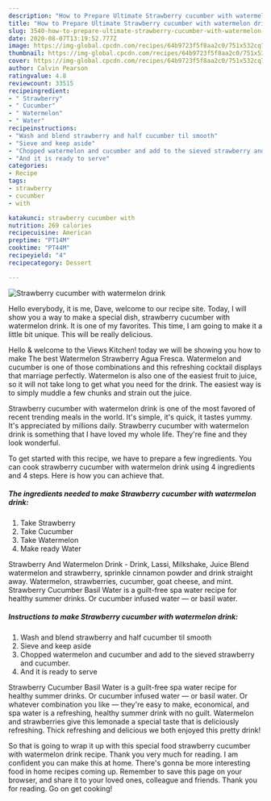 ```yaml
---
description: "How to Prepare Ultimate Strawberry cucumber with watermelon drink"
title: "How to Prepare Ultimate Strawberry cucumber with watermelon drink"
slug: 3540-how-to-prepare-ultimate-strawberry-cucumber-with-watermelon-drink
date: 2020-08-07T13:19:52.777Z
image: https://img-global.cpcdn.com/recipes/64b9723f5f8aa2c0/751x532cq70/strawberry-cucumber-with-watermelon-drink-recipe-main-photo.jpg
thumbnail: https://img-global.cpcdn.com/recipes/64b9723f5f8aa2c0/751x532cq70/strawberry-cucumber-with-watermelon-drink-recipe-main-photo.jpg
cover: https://img-global.cpcdn.com/recipes/64b9723f5f8aa2c0/751x532cq70/strawberry-cucumber-with-watermelon-drink-recipe-main-photo.jpg
author: Calvin Pearson
ratingvalue: 4.8
reviewcount: 33515
recipeingredient:
- " Strawberry"
- " Cucumber"
- " Watermelon"
- " Water"
recipeinstructions:
- "Wash and blend strawberry and half cucumber til smooth"
- "Sieve and keep aside"
- "Chopped watermelon and cucumber and add to the sieved strawberry and cucumber."
- "And it is ready to serve"
categories:
- Recipe
tags:
- strawberry
- cucumber
- with

katakunci: strawberry cucumber with 
nutrition: 269 calories
recipecuisine: American
preptime: "PT14M"
cooktime: "PT44M"
recipeyield: "4"
recipecategory: Dessert

---
```



![Strawberry cucumber with watermelon drink](https://img-global.cpcdn.com/recipes/64b9723f5f8aa2c0/751x532cq70/strawberry-cucumber-with-watermelon-drink-recipe-main-photo.jpg)

Hello everybody, it is me, Dave, welcome to our recipe site. Today, I will show you a way to make a special dish, strawberry cucumber with watermelon drink. It is one of my favorites. This time, I am going to make it a little bit unique. This will be really delicious.

Hello &amp; welcome to the Views Kitchen! today we will be showing you how to make The best Watermelon Strawberry Agua Fresca. Watermelon and cucumber is one of those combinations and this refreshing cocktail displays that marriage perfectly. Watermelon is also one of the easiest fruit to juice, so it will not take long to get what you need for the drink. The easiest way is to simply muddle a few chunks and strain out the juice.

Strawberry cucumber with watermelon drink is one of the most favored of recent trending meals in the world. It's simple, it's quick, it tastes yummy. It's appreciated by millions daily. Strawberry cucumber with watermelon drink is something that I have loved my whole life. They're fine and they look wonderful.


To get started with this recipe, we have to prepare a few ingredients. You can cook strawberry cucumber with watermelon drink using 4 ingredients and 4 steps. Here is how you can achieve that.

<!--inarticleads1-->

##### The ingredients needed to make Strawberry cucumber with watermelon drink:

1. Take  Strawberry
1. Take  Cucumber
1. Take  Watermelon
1. Make ready  Water


Strawberry And Watermelon Drink - Drink, Lassi, Milkshake, Juice Blend watermelon and strawberry, sprinkle cinnamon powder and drink straight away. Watermelon, strawberries, cucumber, goat cheese, and mint. Strawberry Cucumber Basil Water is a guilt-free spa water recipe for healthy summer drinks. Or cucumber infused water — or basil water. 

<!--inarticleads2-->

##### Instructions to make Strawberry cucumber with watermelon drink:

1. Wash and blend strawberry and half cucumber til smooth
1. Sieve and keep aside
1. Chopped watermelon and cucumber and add to the sieved strawberry and cucumber.
1. And it is ready to serve


Strawberry Cucumber Basil Water is a guilt-free spa water recipe for healthy summer drinks. Or cucumber infused water — or basil water. Or whatever combination you like — they&#39;re easy to make, economical, and spa water is a refreshing, healthy summer drink with no guilt. Watermelon and strawberries give this lemonade a special taste that is deliciously refreshing. Thick refreshing and delicious we both enjoyed this pretty drink! 

So that is going to wrap it up with this special food strawberry cucumber with watermelon drink recipe. Thank you very much for reading. I am confident you can make this at home. There's gonna be more interesting food in home recipes coming up. Remember to save this page on your browser, and share it to your loved ones, colleague and friends. Thank you for reading. Go on get cooking!
